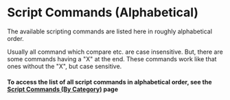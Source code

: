 # Script Commands (Alphabetical) #

The available scripting commands are listed here in roughly alphabetical order.

Usually all command which compare etc. are case insensitive. But, there are some commands having a "X" at the end. These commands work like that ones without the "X", but case sensitive.

#### To access the list of all script commands in alphabetical order, see the [Script Commands (By Category)](wbscriptcommandsByCategory.md) page ####
